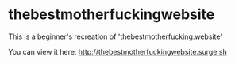 # thebestmotherfuckingwebsite
This is a beginner's recreation of 'thebestmotherfucking.website'

You can view it here: http://thebestmotherfuckingwebsite.surge.sh

